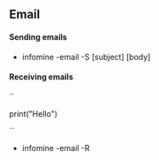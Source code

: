 ## Email

#### Sending emails

* infomine -email -S [subject] [body]

#### Receiving emails

`` 

print("Hello")

``

* infomine -email -R 